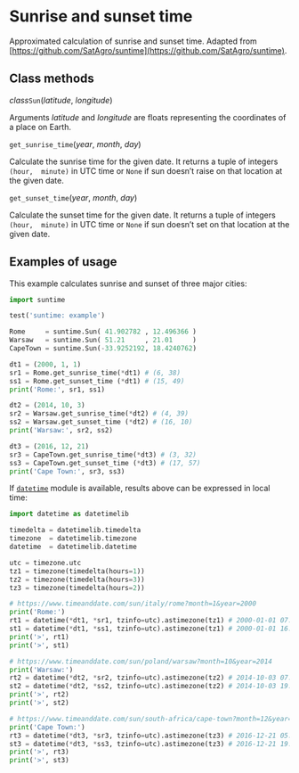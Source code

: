 # Sunrise and sunset time

Approximated calculation of sunrise and sunset time. Adapted from  [https://github.com/SatAgro/suntime](https://github.com/SatAgro/suntime).

## Class methods

_class_`Sun`(_latitude_,  _longitude_)

Arguments  _latitude_  and  _longitude_  are floats representing the coordinates of a place on Earth.

`get_sunrise_time`(_year_,  _month_,  _day_)

Calculate the sunrise time for the given date. It returns a tuple of integers  `(hour,  minute)`  in UTC time or  `None`  if sun doesn’t raise on that location at the given date.

`get_sunset_time`(_year_,  _month_,  _day_)

Calculate the sunset time for the given date. It returns a tuple of integers  `(hour,  minute)`  in UTC time or  `None`  if sun doesn’t set on that location at the given date.

## Examples of usage

This example calculates sunrise and sunset of three major cities:

```python
import suntime

test('suntime: example')

Rome     = suntime.Sun( 41.902782 , 12.496366 )
Warsaw   = suntime.Sun( 51.21     , 21.01     )
CapeTown = suntime.Sun(-33.9252192, 18.4240762)

dt1 = (2000, 1, 1)
sr1 = Rome.get_sunrise_time(*dt1) # (6, 38)
ss1 = Rome.get_sunset_time (*dt1) # (15, 49)
print('Rome:', sr1, ss1)

dt2 = (2014, 10, 3)
sr2 = Warsaw.get_sunrise_time(*dt2) # (4, 39)
ss2 = Warsaw.get_sunset_time (*dt2) # (16, 10)
print('Warsaw:', sr2, ss2)

dt3 = (2016, 12, 21)
sr3 = CapeTown.get_sunrise_time(*dt3) # (3, 32)
ss3 = CapeTown.get_sunset_time (*dt3) # (17, 57)
print('Cape Town:', sr3, ss3)
```

If  [`datetime`](/latest/reference/core/stdlib/docs/date-time/#date-and-time "datetime")  module is available, results above can be expressed in local time:

```python
import datetime as datetimelib

timedelta = datetimelib.timedelta
timezone  = datetimelib.timezone
datetime  = datetimelib.datetime

utc = timezone.utc
tz1 = timezone(timedelta(hours=1))
tz2 = timezone(timedelta(hours=3))
tz3 = timezone(timedelta(hours=2))

# https://www.timeanddate.com/sun/italy/rome?month=1&year=2000
print('Rome:')
rt1 = datetime(*dt1, *sr1, tzinfo=utc).astimezone(tz1) # 2000-01-01 07:38:00+01:00
st1 = datetime(*dt1, *ss1, tzinfo=utc).astimezone(tz1) # 2000-01-01 16:49:00+01:00
print('>', rt1)
print('>', st1)

# https://www.timeanddate.com/sun/poland/warsaw?month=10&year=2014
print('Warsaw:')
rt2 = datetime(*dt2, *sr2, tzinfo=utc).astimezone(tz2) # 2014-10-03 07:39:00+03:00
st2 = datetime(*dt2, *ss2, tzinfo=utc).astimezone(tz2) # 2014-10-03 19:10:00+03:00
print('>', rt2)
print('>', st2)

# https://www.timeanddate.com/sun/south-africa/cape-town?month=12&year=2016
print('Cape Town:')
rt3 = datetime(*dt3, *sr3, tzinfo=utc).astimezone(tz3) # 2016-12-21 05:32:00+02:00
st3 = datetime(*dt3, *ss3, tzinfo=utc).astimezone(tz3) # 2016-12-21 19:57:00+02:00
print('>', rt3)
print('>', st3)
```
<!--stackedit_data:
eyJoaXN0b3J5IjpbMTYxMTkwMjY4MV19
-->